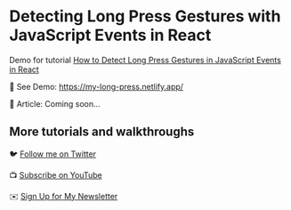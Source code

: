 # Detecting Long Press Gestures with JavaScript Events in React

Demo for tutorial [How to Detect Long Press Gestures in JavaScript Events in React ](https://spacejelly.dev)

🚀 See Demo: https://my-long-press.netlify.app/

📝 Article: Coming soon...

## More tutorials and walkthroughs

🐦 [Follow me on Twitter](https://twitter.com/colbyfayock)

📺 [Subscribe on YouTube](https://www.youtube.com/colbyfayock)

✉️ [Sign Up for My Newsletter](https://colbyfayock.com/newsletter)
